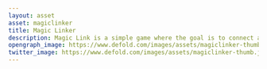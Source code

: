 ```yaml
---
layout: asset
asset: magiclinker
title: Magic Linker
description: Magic Link is a simple game where the goal is to connect a set of magic spheres.
opengraph_image: https://www.defold.com/images/assets/magiclinker-thumb.jpg
twitter_image: https://www.defold.com/images/assets/magiclinker-thumb.jpg
---
```

